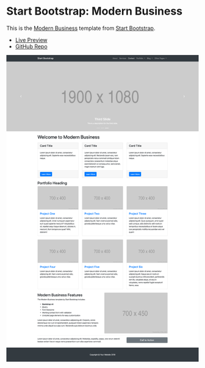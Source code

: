 # Start Bootstrap: Modern Business

This is the [Modern Business](https://startbootstrap.com/templates/modern-business/) template from [Start Bootstrap](https://startbootstrap.com/).

* [Live Preview](https://startbootstrap.com/previews/modern-business/)
* [GitHub Repo](https://github.com/BlackrockDigital/startbootstrap-modern-business)

![Modern Business Preview](img/preview.png)
